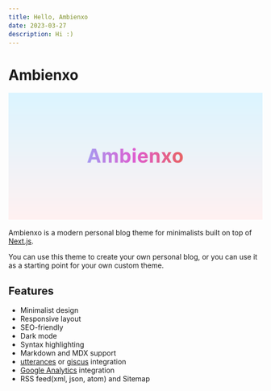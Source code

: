 ```yaml
---
title: Hello, Ambienxo
date: 2023-03-27
description: Hi :)
---
```


# Ambienxo

![Ambienxo](https://raw.githubusercontent.com/blurfx/ambienxo/static/thumbnail.png)

Ambienxo is a modern personal blog theme for minimalists built on top of [Next.js](https://nextjs.org/).

You can use this theme to create your own personal blog, or you can use it as a starting point for your own custom theme.

## Features

- Minimalist design
- Responsive layout
- SEO-friendly
- Dark mode
- Syntax highlighting
- Markdown and MDX support
- [utterances](https://utteranc.es/) or [giscus](https://giscus.app/) integration
- [Google Analytics](https://analytics.google.com) integration
- RSS feed(xml, json, atom) and Sitemap